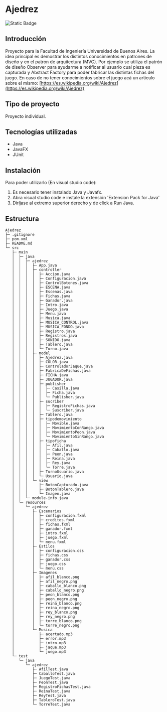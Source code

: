 # Ajedrez
![Static Badge](https://img.shields.io/badge/Estado%20-%20Terminado%20-%20green)

## Introducción
Proyecto para la Facultad de Ingeniería Universidad de Buenos Aires. 
La idea principal es demostrar los distintos conocimientos en patrones de diseño y en el patron de arquitectura (MVC). 
Por ejemplo se utiliza el patrón de diseño Observer para ayudarme a notificar al usuario cual pieza es capturada y  Abstract Factory para poder fabricar las distintas fichas del juego.
En caso de no tener conocimientos sobre el juego acá un articulo sobre el mismo: [https://es.wikipedia.org/wiki/Ajedrez](https://es.wikipedia.org/wiki/Ajedrez)

## Tipo de proyecto
Proyecto individual.

## Tecnologías utilizadas
  - Java
  - JavaFX
  - JUnit

## Instalación
Para poder utilizarlo (En visual studio code):
1. Es necesario tener instalado Java y Javafx.
2. Abra visual studio code e instale la extensión 'Extension Pack for Java'
3. Diríjase al extremo superior derecho y de click a Run Java.

## Estructura
```
Ajedrez
├─ .gitignore
├─ pom.xml
├─ README.md
└─ src
   ├─ main
   │  ├─ java
   │  │  ├─ ajedrez
   │  │  │  ├─ App.java
   │  │  │  ├─ controller
   │  │  │  │  ├─ Accion.java
   │  │  │  │  ├─ Configuracion.java
   │  │  │  │  ├─ ControlBotones.java
   │  │  │  │  ├─ ESCENA.java
   │  │  │  │  ├─ Escenas.java
   │  │  │  │  ├─ Fichas.java
   │  │  │  │  ├─ Ganador.java
   │  │  │  │  ├─ Intro.java
   │  │  │  │  ├─ Juego.java
   │  │  │  │  ├─ Menu.java
   │  │  │  │  ├─ Musica.java
   │  │  │  │  ├─ MUSICA_CONTROL.java
   │  │  │  │  ├─ MUSICA_FONDO.java
   │  │  │  │  ├─ Registro.java
   │  │  │  │  ├─ Registros.java
   │  │  │  │  ├─ SONIDO.java
   │  │  │  │  ├─ Tablero.java
   │  │  │  │  └─ Turno.java
   │  │  │  ├─ model
   │  │  │  │  ├─ Ajedrez.java
   │  │  │  │  ├─ COLOR.java
   │  │  │  │  ├─ ControladorJaque.java
   │  │  │  │  ├─ FabricaDeFichas.java
   │  │  │  │  ├─ FICHA.java
   │  │  │  │  ├─ JUGADOR.java
   │  │  │  │  ├─ publisher
   │  │  │  │  │  ├─ Casilla.java
   │  │  │  │  │  ├─ Ficha.java
   │  │  │  │  │  └─ Publisher.java
   │  │  │  │  ├─ sucriber
   │  │  │  │  │  ├─ RegistroFichas.java
   │  │  │  │  │  └─ Suscriber.java
   │  │  │  │  ├─ Tablero.java
   │  │  │  │  ├─ tipodemovimiento
   │  │  │  │  │  ├─ Movible.java
   │  │  │  │  │  ├─ MovimientoConRango.java
   │  │  │  │  │  ├─ MovimientoPeon.java
   │  │  │  │  │  └─ MovimientoSinRango.java
   │  │  │  │  ├─ tipoficha
   │  │  │  │  │  ├─ Afil.java
   │  │  │  │  │  ├─ Caballo.java
   │  │  │  │  │  ├─ Peon.java
   │  │  │  │  │  ├─ Reina.java
   │  │  │  │  │  ├─ Rey.java
   │  │  │  │  │  └─ Torre.java
   │  │  │  │  ├─ TurnoUsuario.java
   │  │  │  │  └─ Usuario.java
   │  │  │  └─ view
   │  │  │     ├─ BotonCapturado.java
   │  │  │     ├─ BotonTablero.java
   │  │  │     └─ Imagen.java
   │  │  └─ module-info.java
   │  └─ resources
   │     └─ ajedrez
   │        ├─ Escenarios
   │        │  ├─ configuracion.fxml
   │        │  ├─ creditos.fxml
   │        │  ├─ fichas.fxml
   │        │  ├─ ganador.fxml
   │        │  ├─ intro.fxml
   │        │  ├─ juego.fxml
   │        │  └─ menu.fxml
   │        ├─ Estilos
   │        │  ├─ configuracion.css
   │        │  ├─ fichas.css
   │        │  ├─ ganador.css
   │        │  ├─ juego.css
   │        │  └─ menu.css
   │        ├─ Imagenes
   │        │  ├─ afil_blanco.png
   │        │  ├─ afil_negro.png
   │        │  ├─ caballo_blanco.png
   │        │  ├─ caballo_negro.png
   │        │  ├─ peon_blanco.png
   │        │  ├─ peon_negro.png
   │        │  ├─ reina_blanco.png
   │        │  ├─ reina_negro.png
   │        │  ├─ rey_blanco.png
   │        │  ├─ rey_negro.png
   │        │  ├─ torre_blanco.png
   │        │  └─ torre_negro.png
   │        └─ Musica
   │           ├─ acertado.mp3
   │           ├─ error.mp3
   │           ├─ intro.mp3
   │           ├─ jaque.mp3
   │           └─ juego.mp3
   └─ test
      └─ java
         └─ ajedrez
            ├─ AfilTest.java
            ├─ CaballoTest.java
            ├─ JuegoTest.java
            ├─ PeonTest.java
            ├─ RegistroFichasTest.java
            ├─ ReinaTest.java
            ├─ ReyTest.java
            ├─ TableroTest.java
            └─ TorreTest.java

```

